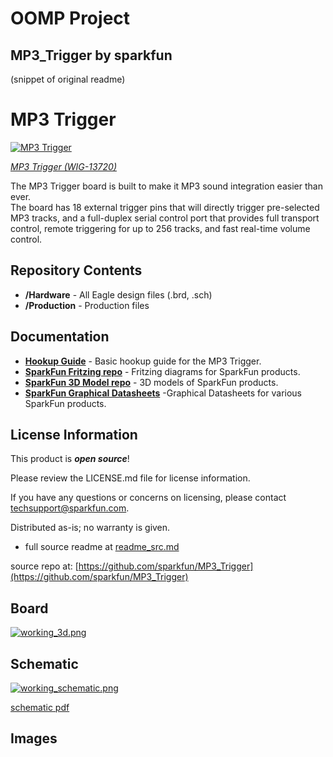 # OOMP Project  
## MP3_Trigger  by sparkfun  
  
(snippet of original readme)  
  
MP3 Trigger  
============  
  
[![MP3 Trigger](https://cdn.sparkfun.com/assets/parts/1/1/2/2/7/13720-01.jpg)](https://cdn.sparkfun.com/assets/parts/1/1/2/2/7/13720-01.jpg)  
  
[*MP3 Trigger (WIG-13720)*](https://www.sparkfun.com/products/13720)  
  
 The MP3 Trigger board is built to make it MP3 sound integration easier than ever.   
 The board has 18 external trigger pins that will directly trigger pre-selected MP3 tracks, and a full-duplex serial control port that provides full transport control, remote triggering for up to 256 tracks, and fast real-time volume control.   
   
Repository Contents  
-------------------  
* **/Hardware** - All Eagle design files (.brd, .sch)  
* **/Production** - Production files  
  
Documentation  
--------------  
* **[Hookup Guide](https://learn.sparkfun.com/tutorials/mp3-trigger-hookup-guide-v24)** - Basic hookup guide for the MP3 Trigger.  
* **[SparkFun Fritzing repo](https://github.com/sparkfun/Fritzing_Parts)** - Fritzing diagrams for SparkFun products.  
* **[SparkFun 3D Model repo](https://github.com/sparkfun/3D_Models)** - 3D models of SparkFun products.   
* **[SparkFun Graphical Datasheets](https://github.com/sparkfun/Graphical_Datasheets)** -Graphical Datasheets for various SparkFun products.  
  
License Information  
-------------------  
  
This product is _**open source**_!   
  
Please review the LICENSE.md file for license information.   
  
If you have any questions or concerns on licensing, please contact techsupport@sparkfun.com.  
  
Distributed as-is; no warranty is given.  
  
-  
  full source readme at [readme_src.md](readme_src.md)  
  
source repo at: [https://github.com/sparkfun/MP3_Trigger](https://github.com/sparkfun/MP3_Trigger)  
## Board  
  
[![working_3d.png](working_3d_600.png)](working_3d.png)  
## Schematic  
  
[![working_schematic.png](working_schematic_600.png)](working_schematic.png)  
  
[schematic pdf](working_schematic.pdf)  
## Images  

